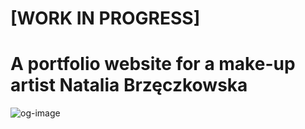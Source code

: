 # [WORK IN PROGRESS]
# A portfolio website for a make-up artist Natalia Brzęczkowska

![og-image](https://github.com/jakubziemba/natalia-brzeczkowska/assets/13967870/30311a64-91a1-48b1-8a68-40ab5424bf9d)

